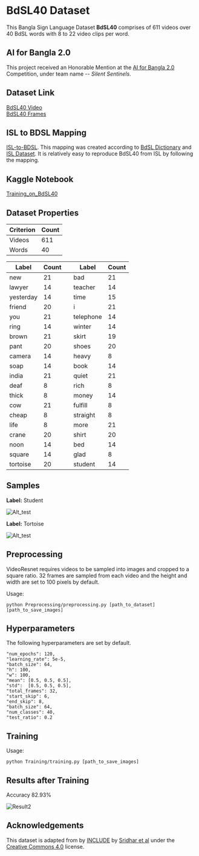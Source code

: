 # BdSL40 Dataset
This Bangla Sign Language Dataset **BdSL40** comprises of 611 videos over 40 BdSL words with 8 to 22 video clips per word. 

## AI for Bangla 2.0
This project received an Honorable Mention at the [AI for Bangla 2.0](https://bangla.gov.bd/ai-for-bangla-2-0/) Competition, under team name -- *Silent Sentinels*.

## Dataset Link
[BdSL40 Video](https://drive.google.com/file/d/1mSId206Y5enSRsW812Ike_-eP94ZG9Kl/view?usp=sharing) <br>
[BdSL40 Frames](https://www.kaggle.com/datasets/sameen53/bdsl-images)

## ISL to BDSL Mapping
[ISL-to-BDSL](https://docs.google.com/document/d/1MfRud55u45gtoPpB6GLAp18vrfpgD2ek3mO0qUJhv7s/edit?usp=sharing). This mapping was created according to [BdSL Dictionary](https://www.scribd.com/doc/251910320/Bangla-Sign-Language-Dictionary) and [ISL Dataset](https://zenodo.org/records/4010759). It is relatively easy to reproduce BdSL40 from ISL by following the mapping.

## Kaggle Notebook
[Training_on_BdSL40](https://www.kaggle.com/sameen53/bdsl40-3dcnn-githubv2)


## Dataset Properties
| Criterion             | Count       |
| ----------------------| ----------- |
| Videos                | 611         |
| Words                 | 40          |


| Label           |  Count   || Label      |  Count   |
| ----------------| -------- |-| ----------------| -------- |
| new             | 21       || bad             | 21       |
| lawyer          | 14       || teacher         | 14       |
| yesterday       | 14       || time            | 15       |
| friend          | 20       || i               | 21       |
| you             | 21       || telephone       | 14       |
| ring            | 14       || winter          | 14       |
| brown           | 21       || skirt           | 19       |
| pant            | 20       || shoes           | 20       |
| camera          | 14       || heavy           | 8        |
| soap            | 14       || book            | 14       |
| india           | 21       || quiet           | 21       |
| deaf            | 8        || rich            | 8        |
| thick           | 8        || money           | 14       |
| cow             | 21       || fulfill         | 8        |
| cheap           | 8        || straight        | 8        |
| life            | 8        || more            | 21       |
| crane           | 20       || shirt           | 20       |
| noon            | 14       || bed             | 14       |
| square          | 14       || glad            | 8        |
| tortoise        | 20       || student         | 14       |

## Samples
**Label:** Student

![Alt_test](https://github.com/PatchworkProgrammer/BdSL40_Dataset/blob/main/Resources/student.gif)


**Label:** Tortoise

![Alt_test](https://github.com/PatchworkProgrammer/BdSL40_Dataset/blob/main/Resources/tortoise.gif)

## Preprocessing
VideoResnet requires videos to be sampled into images and cropped to a square ratio. 32 frames are sampled from each video and the height and width are set to 100 pixels by default. 

Usage:

    python Preprocessing/preprocessing.py [path_to_dataset] [path_to_save_images]

## Hyperparameters

The following hyperparameters are set by default.

    "num_epochs": 120,
    "learning_rate": 5e-5,
    "batch_size": 64,
    "h": 100,
    "w": 100,
    "mean": [0.5, 0.5, 0.5],
    "std":  [0.5, 0.5, 0.5],
    "total_frames": 32,
    "start_skip": 6,
    "end_skip": 8,
    "batch_size": 64,
    "num_classes": 40,
    "test_ratio": 0.2
  
## Training

Usage:

    python Training/training.py [path_to_save_images]
    
## Results after Training
Accuracy 82.93%

![Result2](https://github.com/PatchworkProgrammer/BdSL40_Dataset/blob/main/Resources/results.png)


## Acknowledgements

This dataset is adapted from by [INCLUDE](https://zenodo.org/record/4010759) by [Sridhar et al](https://doi.org/10.1145/3394171.3413528) under the [Creative Commons 4.0](https://creativecommons.org/licenses/by/4.0/legalcode) license.
